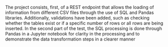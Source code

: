The project consists, first, of a REST endpoint that allows the loading of information from different CSV files through the use of SQL and Pandas libraries. 
Additionally, validations have been added, such as checking whether the tables exist or if a specific number of rows or all rows are being inserted.
In the second part of the test, the SQL processing is done through Pandas in a Jupyter notebook for clarity in the processing and 
to demonstrate the data transformation steps in a clearer manner

